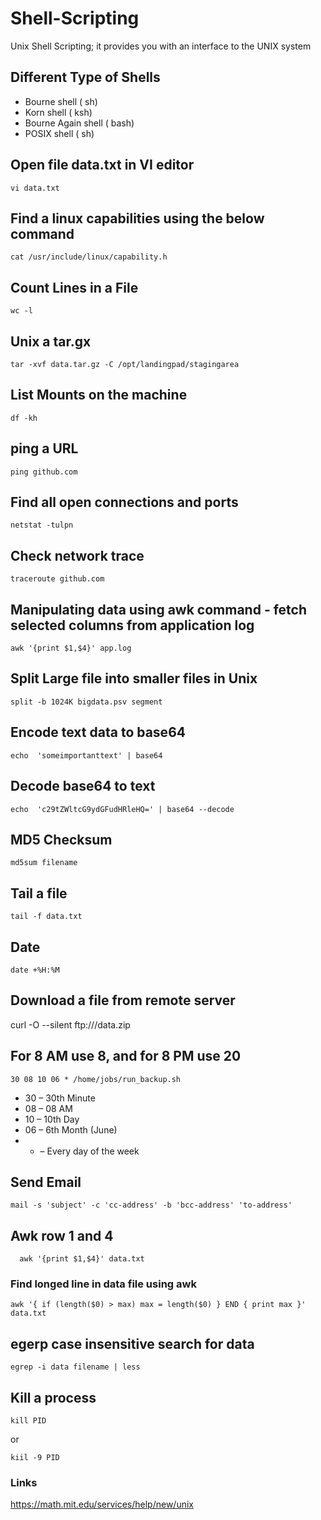 # Shell-Scripting
Unix Shell Scripting; it provides you with an interface to the UNIX system

## Different Type of Shells
- Bourne shell ( sh)
- Korn shell ( ksh)
- Bourne Again shell ( bash)
- POSIX shell ( sh)


## Open file data.txt in VI editor
```shell
vi data.txt
```

## Find a linux capabilities using the below command
```shell
cat /usr/include/linux/capability.h 
```

## Count Lines in a File
```shell
wc -l
```

## Unix a tar.gx 
```shell
tar -xvf data.tar.gz -C /opt/landingpad/stagingarea
```

## List Mounts on the machine 
```shell
df -kh 
```

## ping a URL
```shell
ping github.com
```

## Find all open connections and ports 
```shell
netstat -tulpn 
```

## Check network trace
```shell
traceroute github.com
```

## Manipulating data using awk command - fetch selected columns from application log
```shell
awk '{print $1,$4}' app.log 
```


## Split Large file into smaller files in Unix 
```shell
split -b 1024K bigdata.psv segment
```

## Encode text data to base64
```shell
echo  'someimportanttext' | base64
```

## Decode base64 to text 
```shell
echo  'c29tZWltcG9ydGFudHRleHQ=' | base64 --decode
```

## MD5 Checksum
```
md5sum filename
```

## Tail a file
```
tail -f data.txt 
```

## Date 
```
date +%H:%M 
```

## Download a file from remote server
curl -O --silent ftp://<someserver>/data.zip

## For 8 AM use 8, and for 8 PM use 20
```
30 08 10 06 * /home/jobs/run_backup.sh
```
- 30 – 30th Minute 
- 08 – 08 AM 
- 10 – 10th Day 
- 06 – 6th Month (June) 
- * – Every day of the week 
  
  
## Send Email 
  ```
  mail -s 'subject' -c 'cc-address' -b 'bcc-address' 'to-address'
  ```

  
## Awk row 1 and 4
```
  awk '{print $1,$4}' data.txt 
```
  
### Find longed line in data file using awk 
```
awk '{ if (length($0) > max) max = length($0) } END { print max }' data.txt
```

## egerp case insensitive search for data
```
egrep -i data filename | less 
```

## Kill a process
```
kill PID
```
or 
```
kiil -9 PID
```


### Links
https://math.mit.edu/services/help/new/unix

